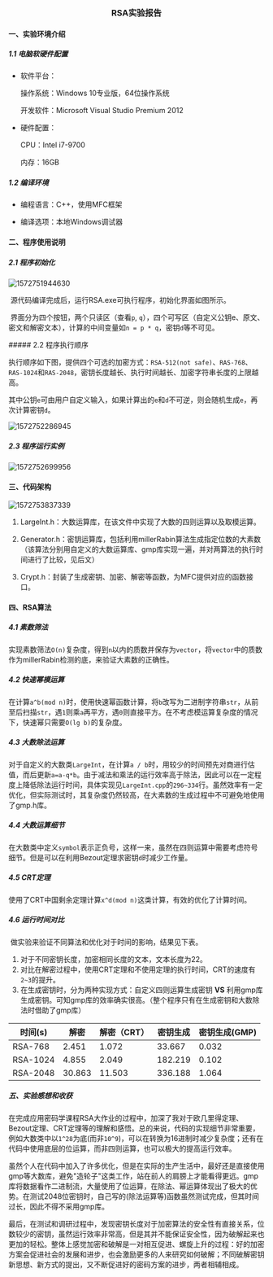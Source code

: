 ### <center>RSA实验报告


#### 一、实验环境介绍

##### 1.1 电脑软硬件配置

- 软件平台：

  操作系统：Windows 10专业版，64位操作系统

  开发软件：Microsoft Visual Studio Premium 2012​	

- 硬件配置：

  CPU：Intel i7-9700

  内存：16GB

##### 1.2 编译环境

- 编程语言：C++，使用MFC框架

- 编译选项：本地Windows调试器

#### 二、程序使用说明

##### 2.1 程序初始化

![1572751944630](pic/1572751944630.png)

​		源代码编译完成后，运行RSA.exe可执行程序，初始化界面如图所示。

​		界面分为四个按钮，两个只读区（查看`p`, `q`），四个可写区（自定义公钥e、原文、密文和解密文本），计算的中间变量如`n = p * q`，密钥`d`等不可见。

<div style="page-break-after:always;"></div>
##### 2.2 程序执行顺序

​		执行顺序如下图，提供四个可选的加密方式：`RSA-512(not safe)`、`RAS-768`、`RAS-1024`和`RAS-2048`，密钥长度越长、执行时间越长、加密字符串长度的上限越高。

​		其中公钥`e`可由用户自定义输入，如果计算出的`e`和`d`不可逆，则会随机生成`e`，再次计算密钥`d`。

![1572752286945](pic/1572752286945.png)

##### 2.3 程序运行实例

![1572752699956](pic/1572752699956.png)

#### 三、代码架构

![1572753837339](pic/1572753837339.png)

1. LargeInt.h：大数运算库，在该文件中实现了大数的四则运算以及取模运算。

2. Generator.h：密钥运算库，包括利用millerRabin算法生成指定位数的大素数（该算法分别用自定义的大数运算库、gmp库实现一遍，并对两算法的执行时间进行了比较，见后文）

3. Crypt.h：封装了生成密钥、加密、解密等函数，为MFC提供对应的函数接口。

#### 四、RSA算法

##### 4.1 素数筛法

​		实现素数筛法`O(n)`复杂度，得到`n`以内的质数并保存为`vector`，将`vector`中的质数作为millerRabin检测的底，来验证大素数的正确性。

##### 4.2 快速幂模运算

​		在计算`a^b(mod n)`时，使用快速幂函数计算，将`b`改写为二进制字符串`str`，从前至后扫描`str`，遇`1`则乘`a`再平方，遇`0`则直接平方。在不考虑模运算复杂度的情况下，快速幂只需要`O(lg b)`的复杂度。

##### 4.3 大数除法运算

​		对于自定义的大数类`LargeInt`，在计算`a / b`时，用较少的时间预先对商进行估值，而后更新`a=a-q*b`。由于减法和乘法的运行效率高于除法，因此可以在一定程度上降低除法运行时间，具体实现见`LargeInt.cpp`的`296~334`行。虽然效率有一定优化，但实际测试时，其复杂度仍然较高，在大素数的生成过程中不可避免地使用了gmp.h库。

##### 4.4 大数运算细节

​		在大数类中定义`symbol`表示正负号，这样一来，虽然在四则运算中需要考虑符号细节。但是可以在利用Bezout定理求密钥`d`时减少工作量。

##### 4.5 CRT定理

​		使用了CRT中国剩余定理计算`x^d(mod n)`这类计算，有效的优化了计算时间。

##### 4.6 运行时间对比

​		做实验来验证不同算法和优化对于时间的影响，结果见下表。

1. 对于不同密钥长度，加密相同长度的文本，文本长度为22。
2. 对比在解密过程中，使用CRT定理和不使用定理的执行时间，CRT的速度有`2~3`的提升。
3. 在生成密钥时，分为两种实现方式：自定义四则运算生成密钥 **VS** 利用gmp库生成密钥。可知gmp库的效率确实很高。（整个程序只有在生成密钥和大数除法时借助了gmp库）

| 时间(s)  | 解密   | 解密（CRT） | 密钥生成 | 密钥生成(GMP) |
| -------- | ------ | ----------- | -------- | ------------- |
| RSA-768  | 2.451  | 1.072       | 33.667   | 0.032         |
| RSA-1024 | 4.855  | 2.049       | 182.219  | 0.102         |
| RSA-2048 | 30.863 | 11.503      | 336.188  | 1.064         |

##### 五、实验感想和收获

​		在完成应用密码学课程RSA大作业的过程中，加深了我对于欧几里得定理、Bezout定理、CRT定理等的理解和感悟。总的来说，代码的实现细节非常重要，例如大数类中以`1^28`为底(而非`10^9`)，可以在转换为16进制时减少复杂度；还有在代码中使用底层的位运算，而非四则运算，也可以极大的提高运行效率。

​		虽然个人在代码中加入了许多优化，但是在实际的生产生活中，最好还是直接使用gmp等大数库，避免"造轮子"这类工作，站在前人的肩膀上才能看得更远。gmp库将数据看作二进制流，大量使用了位运算，在除法、幂运算体现出了极大的优势。在测试2048位密钥时，自己写的(除法运算等)函数虽然测试完成，但其时间过长，因此不得不采用gmp库。

​		最后，在测试和调研过程中，发现密钥长度对于加密算法的安全性有直接关系，位数较少的密钥，虽然运行效率非常高，但是其并不能保证安全性，因为破解起来也更加的轻松。整体上感觉加密和破解是一对相互促进、螺旋上升的过程：好的加密方案会促进社会的发展和进步，也会激励更多的人来研究如何破解；不同破解密钥新思想、新方式的提出，又不断促进好的密码方案的进步，两者相辅相成。
